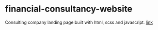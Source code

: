# financial-consultancy-website
Consulting company landing page built with html, scss and javascript.
[link](https://prmkvlad.github.io/financial-consultancy-website/index.html)
